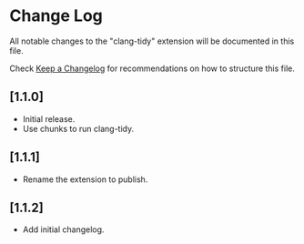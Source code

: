 # Change Log

All notable changes to the "clang-tidy" extension will be documented in this file.

Check [Keep a Changelog](http://keepachangelog.com/) for recommendations on how to structure this file.

## [1.1.0]

- Initial release.
- Use chunks to run clang-tidy.

## [1.1.1]

- Rename the extension to publish.

## [1.1.2]

- Add initial changelog.
